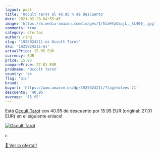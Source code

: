 ```yaml
---
layout: post
title: 'Occult Tarot al 40.95 % de descuento'
date: 2021-02-28 04:55:45
image: 'https://m.media-amazon.com/images/I/51xHYpCmajL._SL400_.jpg'
comments: true
category: ofertas
author: ring
slug: '1925924211-es Occult Tarot'
sku: '1925924211-es'
actualPrice: 15.95 EUR
currency: EUR
price: 15.95
comparePrice: 27.01 EUR
prodname: 'Occult Tarot'
country: 'es'
flag: '🇪🇸'
brand: ''
buyurl: 'https://www.amazon.es/dp/1925924211/?tag=tolees-21'
descuento: '40.95'
average: '15.95'
---
```


Está [Occult Tarot](https://www.amazon.es/dp/1925924211/?tag=tolees-21) con 40.95 de descuento por 15.95 EUR (original: 27.01 EUR) en el siguiente enlace!

[![Occult Tarot](https://m.media-amazon.com/images/I/51xHYpCmajL._SL400_.jpg)](https://www.amazon.es/dp/1925924211/?tag=tolees-21)

ℹ️:


[🛒 Ver la oferta!!](https://www.amazon.es/dp/1925924211/?tag=tolees-21)
